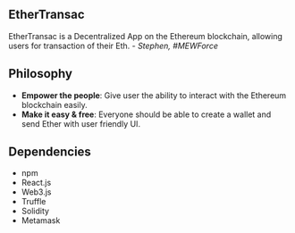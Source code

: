 ## EtherTransac

EtherTransac is a Decentralized App on the Ethereum blockchain, allowing users for transaction of their Eth. - <i>Stephen, #MEWForce</i>


## Philosophy

* <b>Empower the people</b>: Give user the ability to interact with the Ethereum blockchain easily.
* <b>Make it easy & free</b>: Everyone should be able to create a wallet and send Ether with user friendly UI.

## Dependencies
<ul>
  <li>npm</li>
  <li>React.js</li>
  <li>Web3.js</li>
  <li>Truffle</li>
  <li>Solidity</li>
  <li>Metamask</li>
</ul>

